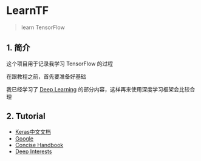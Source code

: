 # LearnTF

> learn TensorFlow

## 1. 简介

这个项目用于记录我学习 TensorFlow 的过程

在跟教程之前，首先要准备好基础

我已经学习了 [Deep Learning](https://github.com/Ubpa/MIT_DLB) 的部分内容，这样再来使用深度学习框架会比较合理

## 2. Tutorial

- [Keras中文文档](https://keras-zh.readthedocs.io/) 
- [Google](https://tensorflow.google.cn/tutorials/) 
- [Concise Handbook](https://tf.wiki/) 
- [Deep Interests](https://github.com/Honlan/DeepInterests) 

